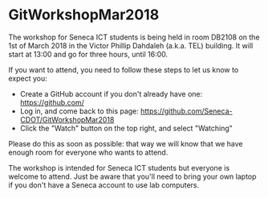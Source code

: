 # GitWorkshopMar2018

The workshop for Seneca ICT students is being held in room DB2108 on the 1st of March 2018 in the Victor Phillip Dahdaleh (a.k.a. TEL) building. It will start at 13:00 and go for three hours, until 16:00.

If you want to attend, you need to follow these steps to let us know to expect you:

* Create a GitHub account if you don't already have one: https://github.com/
* Log in, and come back to this page: https://github.com/Seneca-CDOT/GitWorkshopMar2018
* Click the "Watch" button on the top right, and select "Watching"

Please do this as soon as possible: that way we will know that we have enough room for everyone who wants to attend.

The workshop is intended for Seneca ICT students but everyone is welcome to attend. Just be aware that you'll need to bring your own laptop if you don't have a Seneca account to use lab computers.
